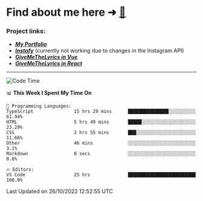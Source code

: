 # Find about me here ➜ [🧑](https://pauabella.dev)

### Project links:
- ***[My Portfolio](https://pauabella.dev)***
- ***[Instafy](https://instafy.me)*** (currently not working due to changes in the Instagram API)
- ***[GiveMeTheLyrics in Vue](https://lyrics.pauabella.dev)***
- ***[GiveMeTheLyrics in React](https://pauabella.dev/GiveMeTheLyrics)***

---
<!--START_SECTION:waka-->
![Code Time](http://img.shields.io/badge/Code%20Time-1%2C589%20hrs%206%20mins-blue)

📊 **This Week I Spent My Time On** 

```text
💬 Programming Languages: 
TypeScript               15 hrs 29 mins      ███████████████░░░░░░░░░░   61.94% 
HTML                     5 hrs 49 mins       █████░░░░░░░░░░░░░░░░░░░░   23.29% 
CSS                      2 hrs 55 mins       ███░░░░░░░░░░░░░░░░░░░░░░   11.66% 
Other                    46 mins             ░░░░░░░░░░░░░░░░░░░░░░░░░   3.1% 
Markdown                 0 secs              ░░░░░░░░░░░░░░░░░░░░░░░░░   0.0%

🔥 Editors: 
VS Code                  25 hrs              █████████████████████████   100.0%

```


 Last Updated on 26/10/2022 12:52:55 UTC
<!--END_SECTION:waka-->
